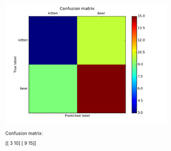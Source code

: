![Confusion Matrix Caption](metrics/figures/image_classifier_confusion.png)

Confusion matrix:

[[ 3 10]
 [ 9 15]]
